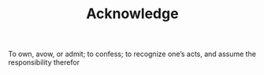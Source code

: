 ---
title: Acknowledge
permalink: "/definitions/acknowledge.html"
body: To own, avow, or admit; to confess; to recognize one’s acts, and assume the
  responsibility therefor
published_at: '2018-07-07'
layout: post
---